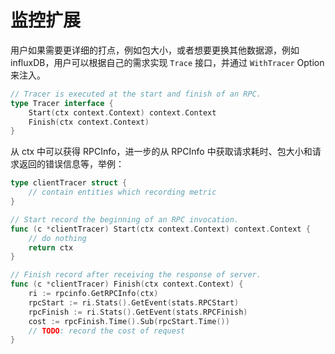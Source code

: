 # 监控扩展

用户如果需要更详细的打点，例如包大小，或者想要更换其他数据源，例如 influxDB，用户可以根据自己的需求实现 `Trace` 接口，并通过 `WithTracer` Option来注入。

```go
// Tracer is executed at the start and finish of an RPC.
type Tracer interface {
    Start(ctx context.Context) context.Context
    Finish(ctx context.Context)
}
```

从 ctx 中可以获得 RPCInfo，进一步的从 RPCInfo 中获取请求耗时、包大小和请求返回的错误信息等，举例：

```go
type clientTracer struct {
    // contain entities which recording metric
}

// Start record the beginning of an RPC invocation.
func (c *clientTracer) Start(ctx context.Context) context.Context {
    // do nothing
	return ctx
}

// Finish record after receiving the response of server.
func (c *clientTracer) Finish(ctx context.Context) {
	ri := rpcinfo.GetRPCInfo(ctx)
	rpcStart := ri.Stats().GetEvent(stats.RPCStart)
	rpcFinish := ri.Stats().GetEvent(stats.RPCFinish)
	cost := rpcFinish.Time().Sub(rpcStart.Time())
	// TODO: record the cost of request
}
```
